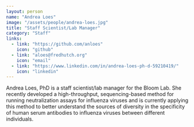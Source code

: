 ```yaml
---
layout: person
name: "Andrea Loes"
image: "/assets/people/andrea-loes.jpg"
title: "Staff Scientist/Lab Manager"
category: "Staff"
links:
  - link: "https://github.com/anloes"
    icon: "github"
  - link: "aloes@fredhutch.org"
    icon: "email"
  - link: "https://www.linkedin.com/in/andrea-loes-ph-d-59210419/"
    icon: "linkedin"
---
```


Andrea Loes, PhD is a staff scientist/lab manager for the Bloom Lab. She recently developed a high-throughput, sequencing-based method for running neutralization assays for influenza viruses and is currently applying this method to better understand the sources of diversity in the specificity of human serum antibodies to influenza viruses between different individuals.
